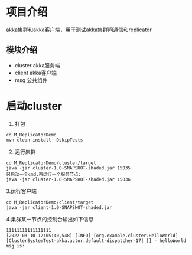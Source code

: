 # 项目介绍

akka集群和akka客户端，用于测试akka集群间通信和replicator

## 模块介绍

* cluster akka服务端
* client akka客户端
* msg 公共组件

# 启动cluster

1. 打包

```shell
cd M_ReplicatorDemo
mvn clean install -DskipTests
```

2. 运行集群

```shel
cd M_ReplicatorDemo/cluster/target
java -jar cluster-1.0-SNAPSHOT-shaded.jar 15035
另启动一个cmd,再运行一个服务节点:
java -jar cluster-1.0-SNAPSHOT-shaded.jar 15036
```
3.运行客户端

```shell
cd M_ReplicatorDemo/client/target
java -jar client-1.0-SNAPSHOT-shaded.jar
```
4.集群某一节点的控制台输出如下信息
```text
11111111111111111
[2022-03-10 12:05:40,548] [INFO] [org.example.cluster.HelloWorld] [ClusterSystemTest-akka.actor.default-dispatcher-17] [] - helloWorld msg is:
```
